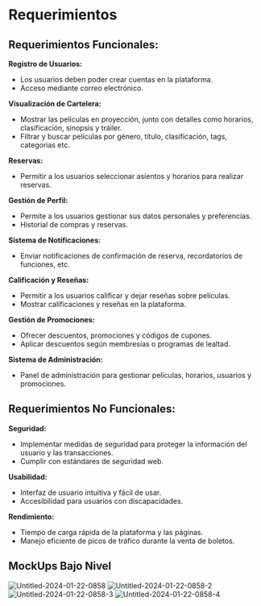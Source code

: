 # Requerimientos

## Requerimientos Funcionales:

**Registro de Usuarios:**

- Los usuarios deben poder crear cuentas en la plataforma.
- Acceso mediante correo electrónico.

**Visualización de Cartelera:**

- Mostrar las películas en proyección, junto con detalles como horarios, clasificación, sinopsis y tráiler.
- Filtrar y buscar películas por género, título, clasificación, tags, categorias etc.

**Reservas:**

- Permitir a los usuarios seleccionar asientos y horarios para realizar reservas.

**Gestión de Perfil:**

- Permite a los usuarios gestionar sus datos personales y preferencias.
- Historial de compras y reservas.

**Sistema de Notificaciones:**

- Enviar notificaciones de confirmación de reserva, recordatorios de funciones, etc.

**Calificación y Reseñas:**

- Permitir a los usuarios calificar y dejar reseñas sobre películas.
- Mostrar calificaciones y reseñas en la plataforma.

**Gestión de Promociones:**

- Ofrecer descuentos, promociones y códigos de cupones.
- Aplicar descuentos según membresías o programas de lealtad.

**Sistema de Administración:**

- Panel de administración para gestionar películas, horarios, usuarios y promociones.

## Requerimientos No Funcionales:

**Seguridad:**

- Implementar medidas de seguridad para proteger la información del usuario y las transacciones.
- Cumplir con estándares de seguridad web.

**Usabilidad:**

- Interfaz de usuario intuitiva y fácil de usar.
- Accesibilidad para usuarios con discapacidades.

**Rendimiento:**

- Tiempo de carga rápida de la plataforma y las páginas.
- Manejo eficiente de picos de tráfico durante la venta de boletos.


## MockUps Bajo Nivel
![Untitled-2024-01-22-0858](https://github.com/camilohreina/homeworks/assets/59514545/b8b7ed65-c13d-4abf-9cdb-1375cbba7812)
![Untitled-2024-01-22-0858-2](https://github.com/camilohreina/homeworks/assets/59514545/b2d09a80-084e-4562-9145-e97107a3a6bd)
![Untitled-2024-01-22-0858-3](https://github.com/camilohreina/homeworks/assets/59514545/7fb68d43-1f0f-4ae5-a900-e39a73d363e1)
![Untitled-2024-01-22-0858-4](https://github.com/camilohreina/homeworks/assets/59514545/ca40270f-897c-4b93-a259-b34cf315925a)



